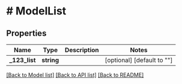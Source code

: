 # # ModelList

## Properties

Name | Type | Description | Notes
------------ | ------------- | ------------- | -------------
**_123_list** | **string** |  | [optional] [default to ""]

[[Back to Model list]](../../README.md#models) [[Back to API list]](../../README.md#endpoints) [[Back to README]](../../README.md)
